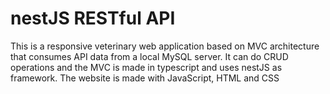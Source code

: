 # nestJS RESTful API
This is a responsive veterinary web application based on MVC architecture that consumes API data from a local MySQL server.
It can do CRUD operations and the MVC is made in typescript and uses nestJS as framework. The website is made with JavaScript, HTML and CSS
